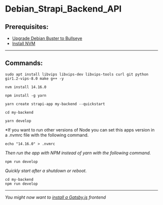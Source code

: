 # Debian_Strapi_Backend_API

## Prerequisites:

* [Upgrade Debian Buster to Bullseye](https://github.com/brettjrea/Debian_Bullseye_Upgrade_Script)
* [Install NVM](https://github.com/brettjrea/Debian_Install_NVM)

---

## Commands:
```
sudo apt install libvips libvips-dev libvips-tools curl git python gir1.2-vips-8.0 make g++ -y
```

```
nvm install 14.16.0
```

```
npm install -g yarn
```

```
yarn create strapi-app my-backend --quickstart
```

```
cd my-backend
```

```
yarn develop
```

*If you want to run other versions of Node you can set this apps version in a .nvmrc file with the following command.

```
echo "14.16.0" > .nvmrc
```

*Then run the app with NPM instead of yarn with the following command.*

```
npm run develop
```

*Quickly start after a shutdown or reboot.*

```
cd my-backend
npm run develop
```

---

*You might now want to [install a Gatsby.js](https://github.com/brettjrea/Gatsby_Typescript_Styled_Components) frontend*
